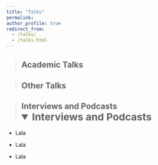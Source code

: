 ```yaml
---
title: "Talks"
permalink:
author_profile: true
redirect_from: 
  - /talks/
  - /talks.html
---
```


> ## Academic Talks



> ## Other Talks


> ## Interviews and Podcasts <details open> <summary style="font-size: 1.25em; font-weight: bold; margin-bottom: 10px;">Interviews and Podcasts</summary>
 
  * Lala

  * Lala

  * Lala
    
</details>
